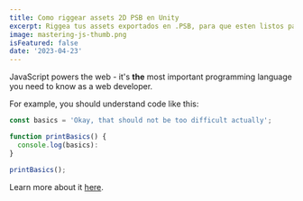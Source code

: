 ```yaml
---
title: Como riggear assets 2D PSB en Unity
excerpt: Riggea tus assets exportados en .PSB, para que esten listos para animar!
image: mastering-js-thumb.png
isFeatured: false
date: '2023-04-23'
---
```


JavaScript powers the web - it's **the** most important programming language you need to know as a web developer.

For example, you should understand code like this:

```js
const basics = 'Okay, that should not be too difficult actually';

function printBasics() {
  console.log(basics):
}

printBasics();
```

Learn more about it [here](https://academind.com).

